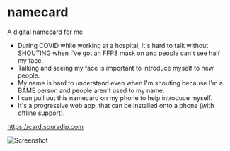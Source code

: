 # namecard
A digital namecard for me

- During COVID while working at a hospital, it's hard to talk without SHOUTING when I've got an FFP3 mask on and people can't see half my face.
- Talking and seeing my face is important to introduce myself to new people.
- My name is hard to understand even when I'm shouting because I'm a BAME person and people aren't used to my name.
- I can pull out this namecard on my phone to help introduce myself.
- It's a progressive web app, that can be installed onto a phone (with offline support).

https://card.souradip.com

![Screenshot](screen-20210130-160741_2.gif)
